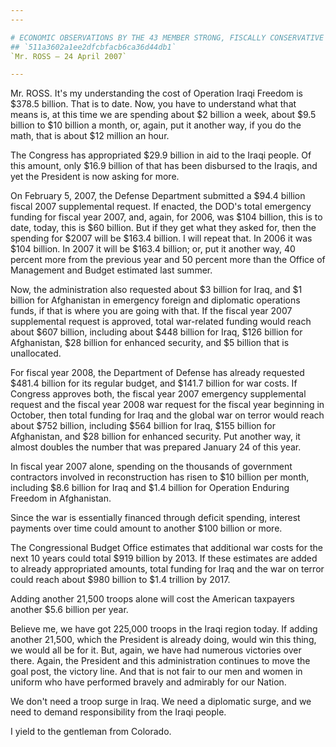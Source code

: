```yaml
---
---

# ECONOMIC OBSERVATIONS BY THE 43 MEMBER STRONG, FISCALLY CONSERVATIVE  DEMOCRATIC BLUE DOG COALITION
## `511a3602a1ee2dfcbfacb6ca36d44db1`
`Mr. ROSS — 24 April 2007`

---
```



Mr. ROSS. It's my understanding the cost of Operation Iraqi Freedom 
is $378.5 billion. That is to date. Now, you have to understand what 
that means is, at this time we are spending about $2 billion a week, 
about $9.5 billion to $10 billion a month, or, again, put it another 
way, if you do the math, that is about $12 million an hour.

The Congress has appropriated $29.9 billion in aid to the Iraqi 
people. Of this amount, only $16.9 billion of that has been disbursed 
to the Iraqis, and yet the President is now asking for more.

On February 5, 2007, the Defense Department submitted a $94.4 billion 
fiscal 2007 supplemental request. If enacted, the DOD's total emergency 
funding for fiscal year 2007, and, again, for 2006, was $104 billion, 
this is to date, today, this is $60 billion. But if they get what they 
asked for, then the spending for $2007 will be $163.4 billion. I will 
repeat that. In 2006 it was $104 billion. In 2007 it will be $163.4 
billion; or, put it another way, 40 percent more from the previous year 
and 50 percent more than the Office of Management and Budget estimated 
last summer.

Now, the administration also requested about $3 billion for Iraq, and 
$1 billion for Afghanistan in emergency foreign and diplomatic 
operations funds, if that is where you are going with that. If the 
fiscal year 2007 supplemental request is approved, total war-related 
funding would reach about $607 billion, including about $448 billion 
for Iraq, $126 billion for Afghanistan, $28 billion for enhanced 
security, and $5 billion that is unallocated.

For fiscal year 2008, the Department of Defense has already requested 
$481.4 billion for its regular budget, and $141.7 billion for war 
costs. If Congress approves both, the fiscal year 2007 emergency 
supplemental request and the fiscal year 2008 war request for the 
fiscal year beginning in October, then total funding for Iraq and the 
global war on terror would reach about $752 billion, including $564 
billion for Iraq, $155 billion for Afghanistan, and $28 billion for 
enhanced security. Put another way, it almost doubles the number that 
was prepared January 24 of this year.

In fiscal year 2007 alone, spending on the thousands of government 
contractors involved in reconstruction has risen to $10 billion per 
month, including $8.6 billion for Iraq and $1.4 billion for Operation 
Enduring Freedom in Afghanistan.

Since the war is essentially financed through deficit spending, 
interest payments over time could amount to another $100 billion or 
more.

The Congressional Budget Office estimates that additional war costs 
for the next 10 years could total $919 billion by 2013. If these 
estimates are added to already appropriated amounts, total funding for 
Iraq and the war on terror could reach about $980 billion to $1.4 
trillion by 2017.



Adding another 21,500 troops alone will cost the American taxpayers 
another $5.6 billion per year.

Believe me, we have got 225,000 troops in the Iraqi region today. If 
adding another 21,500, which the President is already doing, would win 
this thing, we would all be for it. But, again, we have had numerous 
victories over there. Again, the President and this administration 
continues to move the goal post, the victory line. And that is not fair 
to our men and women in uniform who have performed bravely and 
admirably for our Nation.



We don't need a troop surge in Iraq. We need a diplomatic surge, and 
we need to demand responsibility from the Iraqi people.

I yield to the gentleman from Colorado.